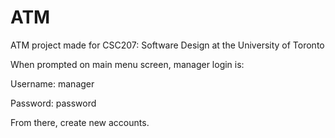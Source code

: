 # ATM
ATM project made for CSC207: Software Design at the University of Toronto

When prompted on main menu screen, manager login is:

Username: manager

Password: password

From there, create new accounts.
